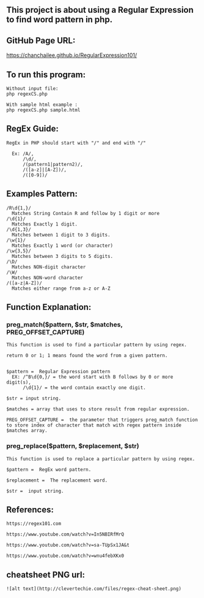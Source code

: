 ## This project is about using a Regular Expression to find word pattern in php.

## GitHub Page URL:

https://chanchailee.github.io/RegularExpression101/

## To run this program:
    Without input file:
    php regexCS.php

    With sample html example :
    php regexCS.php sample.html


## RegEx Guide:
    RegEx in PHP should start with "/" and end with "/"

      Ex: /A/,
          /\d/,
          /(pattern1|pattern2)/,
          /([a-z]|[A-Z])/,
          /([0-9])/


## Examples Pattern:
    /R\d{1,}/
      Matches String Contain R and follow by 1 digit or more
    /\d{1}/
      Matches Exactly 1 digit.
    /\d{1,3}/
      Matches between 1 digit to 3 digits.
    /\w{1}/
      Matches Exactly 1 word (or character)
    /\w{3,5}/
      Matches between 3 digits to 5 digits.
    /\D/
      Matches NON-digit character
    /\W/
      Matches NON-word character
    /([a-z|A-Z])/
      Matches either range from a-z or A-Z

## Function Explanation:

### preg_match($pattern, $str, $matches, PREG_OFFSET_CAPTURE)

    This function is used to find a particular pattern by using regex.

    return 0 or 1; 1 means found the word from a given pattern.


    $pattern =  Regular Expression pattern
      EX: /^B\d{0,}/ = the word start with B follows by 0 or more digit(s),
          /\d{1}/ = the word contain exactly one digit.

    $str = input string.

    $matches = array that uses to store result from regular expression.

    PREG_OFFSET_CAPTURE =  the parameter that triggers preg_match function to store index of character that match with regex pattern inside $matches array.


### preg_replace($pattern, $replacement, $str)

    This function is used to replace a particular pattern by using regex.

    $pattern =  RegEx word pattern.

    $replacement =  The replacement word.

    $str =  input string.

## References:
    https://regex101.com

    https://www.youtube.com/watch?v=In5NBIRfMrQ

    https://www.youtube.com/watch?v=sa-TUpSx1JA&t

    https://www.youtube.com/watch?v=wnu4febXKx0

## cheatsheet PNG url:
    ![alt text](http://clevertechie.com/files/regex-cheat-sheet.png)
